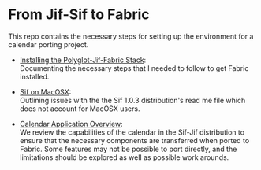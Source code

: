 # From Jif-Sif to Fabric
This repo contains the necessary steps for setting up the environment for a calendar porting project. 

  * [Installing the Polyglot-Jif-Fabric Stack](https://github.com/K33TY/Jif-Sif-to-Fabric/blob/master/Polyglot-Jif-Fabric-Stack.md): <br />
Documenting the necessary steps that I needed to follow to get Fabric installed. 

  * [Sif on MacOSX](https://github.com/K33TY/Jif-Sif-to-Fabric/blob/master/Sif-On-MacOSX.md): <br />
Outlining issues with the the Sif 1.0.3 distribution's read me file which does not account for MacOSX users.

  * [Calendar Application Overview](https://github.com/K33TY/Jif-Sif-to-Fabric/blob/master/Calendar-App.md): <br />
We review the capabilities of the calendar in the Sif-Jif distribution to ensure that the necessary components are transferred when ported to Fabric. Some features may not be possible to port directly, and the limitations should be explored as well as possible work arounds. 
